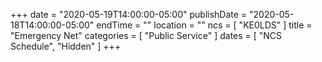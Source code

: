 +++
date = "2020-05-19T14:00:00-05:00"
publishDate = "2020-05-18T14:00:00-05:00"
endTime = ""
location = ""
ncs = [ "KE0LDS" ]
title = "Emergency Net"
categories = [ "Public Service" ]
dates = [ "NCS Schedule", "Hidden" ]
+++
